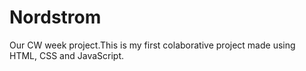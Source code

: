 # Nordstrom

Our CW week project.This is my first colaborative project made using HTML, CSS and JavaScript.


